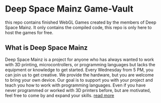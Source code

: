 # Deep Space Mainz Game-Vault
this repo contains finished WebGL Games created by the members of Deep Space Mainz. It only contains the compiled code, this repo is only here to host the games for free. 

## What is Deep Space Mainz
Deep Space Mainz is a project for anyone who has always wanted to work with 3D printing, microcontrollers, or programming languages but lacks the equipment or knowledge to get started. Every Wednesday from 5 PM, you can join us to get creative. We provide the hardware, but you are welcome to bring your own device. Our goal is to support you with your project and teach you how to work with programming languages. Even if you have never programmed or worked with 3D printers before, but are motivated, feel free to come by and expand your skills. [read more](https://www.juz-gofi.de/news/details/deep-space-mainz.html)
